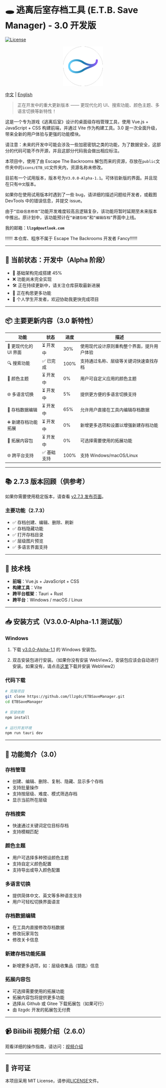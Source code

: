 # 🕳️ 逃离后室存档工具 (E.T.B. Save Manager) - 3.0 开发版

[![License](https://img.shields.io/badge/License-MIT-blue.svg)](LICENSE)

<p align="center">
  <img src="./src-tauri/icons/128x128.png" alt="icon">
</p>

[中文](#) | [English](./README.md)

> 正在开发中的重大更新版本 —— 更现代化的 UI、搜索功能、颜色主题、多语言切换等新特性！

这是一个专为游戏《逃离后室》设计的桌面级存档管理工具，使用 Vue.js + JavaScript + CSS 构建前端，并通过 Vite 作为构建工具。3.0 是一次全面升级，带来全新的用户体验与更强的功能模块。

请注意：未来的开发中可能会涉及一些加密密钥之类的功能，为了数据安全，这部分的代码可能不作开源，并且这部分代码我会做出相应标注。

本项目中，使用了由 Escape The Backrooms 解包而来的资源，存放在`public`文件夹中的`icons/ETB_UI`文件夹内，资源名称未修改。

目前有一个试用版本，版本号为`V3.0.0-Alpha-1.1`。可体验新版的界面。并且现在只有`中文`版本。

如果你在使用试用版本时遇到了一些 bug，请详细的描述问题给开发者，或截图 DevTools 中的错误信息，并提交 issue。

由于`“层级信息修改”`功能开发难度较高且逻辑复杂，该功能将暂时延期至未来版本中推出。原计划中，该功能预计在`“新建存档”`和`“编辑存档”`界面中上线。

我的邮箱：**`llzgd@outlook.com`**

‼️‼️‼️ 本仓库、程序不属于 Escape The Backrooms 开发者 Fancy‼️‼️‼️

---

## 🚧 当前状态：开发中（Alpha 阶段）

- 🔵 基础架构完成搭建 45%
- ❌ 功能尚未完全实现
- 🛠️ 正在持续更新中，请关注仓库获取最新进展
- 🧐 正在构思更多功能
- 🤯 个人学生开发者，欢迎协助我更快完成项目

---

## 📦 主要更新内容（3.0 新特性）

| 功能                  | 状态        | 进度 | 描述                                       |
| --------------------- | ----------- | ---- | ------------------------------------------ |
| 🎨 更现代化的 UI 界面 | ⏳ 开发中   | 30%  | 使用现代设计原则重构整个界面，提升用户体验 |
| 🔍 搜索功能           | ✅ 已完成   | 100% | 支持通过名称、层级等关键词快速查找存档     |
| 🎨 颜色主题           | ⏳ 开发中   | 0%   | 用户可自定义应用的颜色主题                 |
| 🌐 多语言切换         | ⏳ 开发中   | 5%   | 提供更方便的多语言切换支持                 |
| 💾 存档数据编辑       | ⏳ 开发中   | 65%  | 允许用户直接在工具内编辑存档数据           |
| ➕ 新建存档功能拓展   | ⏳ 开发中   | 0%   | 新增更多选项和设置以增强新建存档功能       |
| 📄 拓展内容包         | ⏳ 开发中   | 0%   | 可选择需要使用的拓展功能                   |
| 🌐 跨平台支持         | ✅ 基础支持 | 100% | 支持 Windows/macOS/Linux                   |

---

## 📚 2.7.3 版本回顾（供参考）

如果你需要使用稳定版本，请查看 [v2.7.3 发布页面](https://github.com/llzgdc/ETBSaveManager)。

### 主要功能（2.7.3）

- ✅ 存档创建、编辑、删除、刷新
- ✅ 存档隐藏功能
- ✅ 打开存档目录
- ✅ 层级图片预览
- ✅ 多语言界面支持

---

## 🧰 技术栈

- **前端**：Vue.js + JavaScript + CSS
- **构建工具**：Vite
- **跨平台框架**：Tauri + Rust
- **跨平台**：Windows / macOS / Linux

---

## 📥 安装方式（V3.0.0-Alpha-1.1 测试版）

### Windows

1. 下载 [v3.0.0-Alpha-1.1](https://github.com/llzgdc/ETBSaveManager/releases/tag/v3.0.0-Alpha-1.1) 的 Windows 安装包。

2. 双击安装包进行安装。（如果你没有安装 WebView2，安装包应该会自动进行安装。如果没有，请点击[这里](https://developer.microsoft.com/microsoft-edge/webview2)下载并安装 WebView2）

### 代码下载

```bash
# 克隆项目
git clone https://github.com/llzgdc/ETBSaveManager.git
cd ETBSaveManager

# 安装依赖
npm install

# 运行开发环境
npm run tauri dev
```

---

## 📖 功能简介（3.0）

### 存档管理

- 创建、编辑、删除、复制、隐藏、显示多个存档
- 支持批量操作
- 支持按层级、难度、模式筛选存档
- 显示当前所在层级

### 存档搜索

- 快速通过关键词定位目标存档
- 支持模糊匹配

### 颜色主题

- 用户可选择多种预设颜色主题
- 支持自定义颜色配置
- 支持导出或导入颜色配置

### 多语言切换

- 提供简体中文、英文等多种语言支持
- 用户可轻松切换界面语言

### 存档数据编辑

- 在工具内直接修改存档数据
- 修改玩家背包
- 修改关卡信息

### 新建存档功能拓展

- 新增更多选项，如：层级收集品（钥匙）信息

### 拓展内容包

- 可选择需要使用的拓展功能
- 拓展内容包将提供更多功能
- 选择从 Github 或 Gitee 下载拓展包（如果可行）
- 由 llzgdc 开发的拓展包无付费

---

## 📹 Bilibili 视频介绍（2.6.0）

观看详细的操作指南，请访问：[视频介绍](https://www.bilibili.com/video/BV1L3yeYzEfi)

---

## 📄 许可证

本项目采用 MIT License，请参阅[LICENSE](https://github.com/llzgdc/ETBSaveManager/blob/master/LICENSE)文件。
